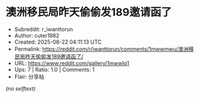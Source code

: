 # 澳洲移民局昨天偷偷发189邀请函了

- Subreddit: r_iwanttorun
- Author: cuter1982
- Created: 2025-08-22 04:11:13 UTC
- Permalink: https://reddit.com/r/iwanttorun/comments/1mwwmwu/澳洲移民局昨天偷偷发189邀请函了/
- URL: https://www.reddit.com/gallery/1mwwlq1
- Ups: 7 | Ratio: 1.0 | Comments: 1
- Flair: 分享帖

_(no selftext)_
